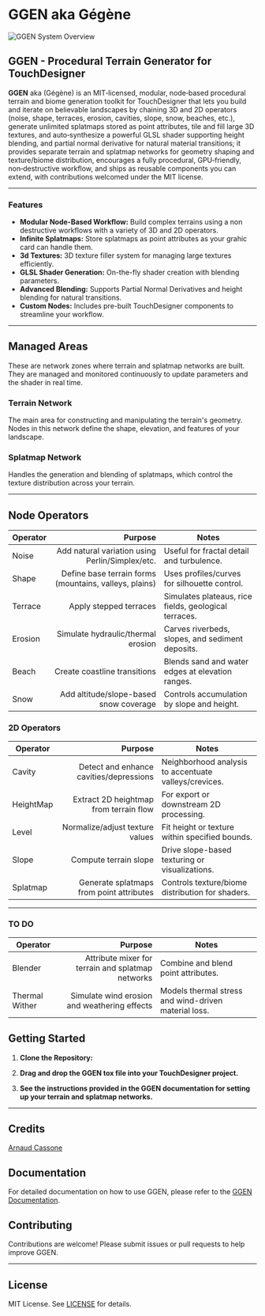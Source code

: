 # GGEN aka Gégène 
![GGEN System Overview](Assets/System/GGen_alpha.png)

## GGEN - Procedural Terrain Generator for TouchDesigner

**GGEN** aka (Gégène) is an MIT‑licensed, modular, node‑based procedural terrain and biome generation toolkit for TouchDesigner that lets you build and iterate on believable landscapes by chaining 3D and 2D operators (noise, shape, terraces, erosion, cavities, slope, snow, beaches, etc.), generate unlimited splatmaps stored as point attributes, tile and fill large 3D textures, and auto‑synthesize a powerful GLSL shader supporting height blending, and partial normal derivative for natural material transitions; it provides separate terrain and splatmap networks for geometry shaping and texture/biome distribution, encourages a fully procedural, GPU‑friendly, non‑destructive workflow, and ships as reusable components you can extend, with contributions welcomed under the MIT license.

---

### Features

- **Modular Node-Based Workflow:** Build complex terrains using a non destructive workflows with a variety of 3D and 2D operators.
- **Infinite Splatmaps:** Store splatmaps as point attributes as your grahic card can handle them.
- **3d Textures:** 3D texture filler system for managing large textures efficiently.
- **GLSL Shader Generation:** On-the-fly shader creation with blending parameters.
- **Advanced Blending:** Supports Partial Normal Derivatives and height blending for natural transitions.
- **Custom Nodes:** Includes pre-built TouchDesigner components to streamline your workflow.

---

## Managed Areas
These are network zones where terrain and splatmap networks are built. They are managed and monitored continuously to update parameters and the shader in real time.

### Terrain Network
The main area for constructing and manipulating the terrain's geometry. Nodes in this network define the shape, elevation, and features of your landscape.

### Splatmap Network
Handles the generation and blending of splatmaps, which control the texture distribution across your terrain.

---

## Node Operators

| Operator | Purpose | Notes |
|---|---:|---|
| Noise | Add natural variation using Perlin/Simplex/etc. | Useful for fractal detail and turbulence. |
| Shape | Define base terrain forms (mountains, valleys, plains) | Uses profiles/curves for silhouette control. |
| Terrace | Apply stepped terraces | Simulates plateaus, rice fields, geological terraces. |
| Erosion | Simulate hydraulic/thermal erosion | Carves riverbeds, slopes, and sediment deposits. |
| Beach | Create coastline transitions | Blends sand and water edges at elevation ranges. |
| Snow | Add altitude/slope-based snow coverage | Controls accumulation by slope and height. |

### 2D Operators

| Operator | Purpose | Notes |
|---|---:|---|
| Cavity | Detect and enhance cavities/depressions | Neighborhood analysis to accentuate valleys/crevices. |
| HeightMap | Extract 2D heightmap from terrain flow | For export or downstream 2D processing. |
| Level | Normalize/adjust texture values | Fit height or texture within specified bounds. |
| Slope | Compute terrain slope | Drive slope-based texturing or visualizations. |
| Splatmap | Generate splatmaps from point attributes | Controls texture/biome distribution for shaders. |
---

### TO DO
| Operator | Purpose | Notes |
|---|---:|---|
| Blender | Attribute mixer for terrain and splatmap networks | Combine and blend point attributes. |
| Thermal Wither | Simulate wind erosion and weathering effects | Models thermal stress and wind-driven material loss. |


## Getting Started

1. **Clone the Repository:**
2. **Drag and drop the GGEN tox file into your TouchDesigner project.**

3. **See the instructions provided in the GGEN documentation for setting up your terrain and splatmap networks.**

---

## Credits

[Arnaud Cassone](https://www.artcraft-zone.com)

## Documentation

For detailed documentation on how to use GGEN, please refer to the [GGEN Documentation](docs/index.md).

## Contributing

Contributions are welcome! Please submit issues or pull requests to help improve GGEN.

---

## License

MIT License. See [LICENSE](LICENSE) for details.